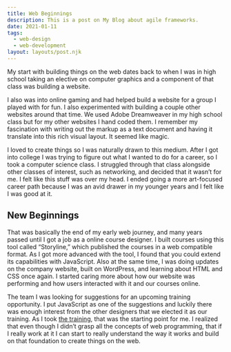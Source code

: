 ```yaml
---
title: Web Beginnings
description: This is a post on My Blog about agile frameworks.
date: 2021-01-11
tags:
  - web-design
  - web-development
layout: layouts/post.njk
---
```

My start with building things on the web dates back to when I was in high school taking an elective on computer graphics and a component of that class was building a website.

I also was into online gaming and had helped build a website for a group I played with for fun. I also experimented with building a couple other websites around that time. We used Adobe Dreamweaver in my high school class but for my other websites I hand coded them. I remember my fascination with writing out the markup as a text document and having it translate into this rich visual layout. It seemed like magic.

I loved to create things so I was naturally drawn to this medium. After I got into college I was trying to figure out what I wanted to do for a career, so I took a computer science class. I struggled through that class alongside other classes of interest, such as networking, and decided that it wasn’t for me. I felt like this stuff was over my head. I ended going a more art-focused career path because I was an avid drawer in my younger years and I felt like I was good at it.

## New Beginnings

That was basically the end of my early web journey, and many years passed until I got a job as a online course designer. I built courses using this tool called “Storyline,” which published the courses in a web compatible format. As I got more advanced with the tool, I found that you could extend its capabilities with JavaScript. Also at the same time, I was doing updates on the company website, built on WordPress, and learning about HTML and CSS once again. I started caring more about how our website was performing and how users interacted with it and our courses online.

The team I was looking for suggestions for an upcoming training opportunity. I put JavaScript as one of the suggestions and luckily there was enough interest from the other designers that we elected it as our training. As I took [the training](https://www.linkedin.com/learning/javascript-essential-training-2017), that was the starting point for me. I realized that even though I didn’t grasp all the concepts of web programming, that if I really work at it I can start to really understand the way it works and build on that foundation to create things on the web.
